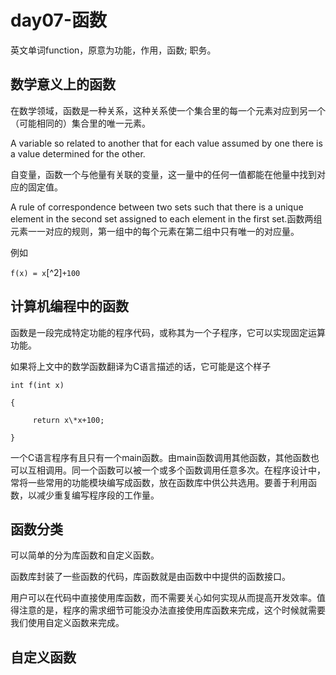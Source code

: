 # day07-函数

英文单词function，原意为功能，作用，函数; 职务。

## 数学意义上的函数

在数学领域，函数是一种关系，这种关系使一个集合里的每一个元素对应到另一个（可能相同的）集合里的唯一元素。

A variable so related to another that for each value assumed by one there is a value determined for the other.

自变量，函数一个与他量有关联的变量，这一量中的任何一值都能在他量中找到对应的固定值。

A rule of correspondence between two sets such that there is a unique element in the second set assigned to each element in the first set.函数两组元素一一对应的规则，第一组中的每个元素在第二组中只有唯一的对应量。

例如

`f(x) = x`[^2]`+100`

## 计算机编程中的函数

函数是一段完成特定功能的程序代码，或称其为一个子程序，它可以实现固定运算功能。

如果将上文中的数学函数翻译为C语言描述的话，它可能是这个样子

`int f(int x)`

`{`

         return x\*x+100;

`}`

一个C语言程序有且只有一个main函数。由main函数调用其他函数，其他函数也可以互相调用。同一个函数可以被一个或多个函数调用任意多次。在程序设计中，常将一些常用的功能模块编写成函数，放在函数库中供公共选用。要善于利用函数，以减少重复编写程序段的工作量。

## 函数分类

可以简单的分为库函数和自定义函数。

函数库封装了一些函数的代码，库函数就是由函数中中提供的函数接口。

用户可以在代码中直接使用库函数，而不需要关心如何实现从而提高开发效率。值得注意的是，程序的需求细节可能没办法直接使用库函数来完成，这个时候就需要我们使用自定义函数来完成。

## 自定义函数



